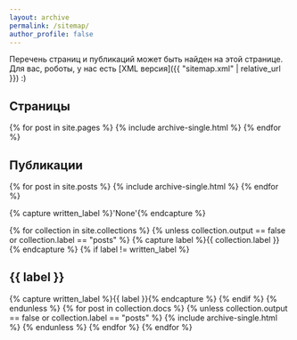 ```yaml
---
layout: archive
permalink: /sitemap/
author_profile: false
---
```


Перечень страниц и публикаций может быть найден на этой странице. Для вас, роботы, у нас есть [XML версия]({{ "sitemap.xml" | relative_url }}) :)

<h2>Страницы</h2>
{% for post in site.pages %}
  {% include archive-single.html %}
{% endfor %}

<h2>Публикации</h2>
{% for post in site.posts %}
  {% include archive-single.html %}
{% endfor %}

{% capture written_label %}'None'{% endcapture %}

{% for collection in site.collections %}
{% unless collection.output == false or collection.label == "posts" %}
  {% capture label %}{{ collection.label }}{% endcapture %}
  {% if label != written_label %}
  <h2>{{ label }}</h2>
  {% capture written_label %}{{ label }}{% endcapture %}
  {% endif %}
{% endunless %}
{% for post in collection.docs %}
  {% unless collection.output == false or collection.label == "posts" %}
  {% include archive-single.html %}
  {% endunless %}
{% endfor %}
{% endfor %}